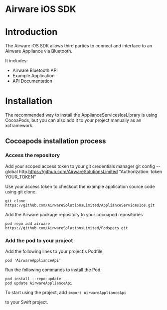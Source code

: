 # Airware iOS SDK

# Introduction 
The Airware iOS SDK allows third parties to connect and interface to an Airware Appliance via Bluetooth. 

It includes:
* Airware Bluetooth API
* Example Application
* API Documentation 

# Installation
The recommended way to install the ApplianceServicesIosLibrary is using CocoaPods, 
but you can also add it to your project manually as an xcframework.

## Cocoapods installation process

### Access the repository
Add your scoped access token to your git credentials manager
git config --global http.https://github.com/AirwareSolutionsLimited "Authorization: token YOUR_TOKEN"

Use your access token to checkout the example application source code using git clone.
```
git clone https://github.com/AirwareSolutionsLimited/ApplianceServicesIos.git
```

Add the Airware package repository to your cocoapod repositories
```
pod repo add airware https://github.com/AirwareSolutionsLimited/Podspecs.git
```

### Add the pod to your project
Add the following lines to your project's Podfile.
```
pod 'AirwareApplianceApi'
```

Run the following commands to install the Pod.
```
pod install --repo-update
pod update AirwareApplianceApi
```

To start using the project, add
```import AirwareApplianceApi```

to your Swift project.